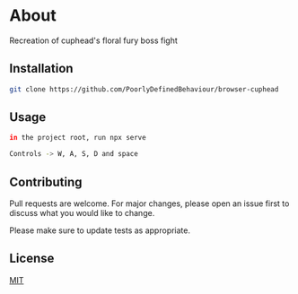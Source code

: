# About

Recreation of cuphead's floral fury boss fight

## Installation

```sh
git clone https://github.com/PoorlyDefinedBehaviour/browser-cuphead
```

## Usage

```sh
in the project root, run npx serve

Controls -> W, A, S, D and space
```

## Contributing

Pull requests are welcome. For major changes, please open an issue first to discuss what you would like to change.

Please make sure to update tests as appropriate.

## License

[MIT](https://choosealicense.com/licenses/mit/)
